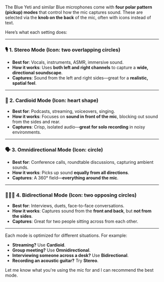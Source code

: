 The Blue Yeti and similar Blue microphones come with **four polar pattern (pickup) modes** that control how the mic captures sound. These are selected via the **knob on the back** of the mic, often with icons instead of text.

Here’s what each setting does:

---

### 🎙️ 1. **Stereo Mode** (Icon: two overlapping circles)
- **Best for**: Vocals, instruments, ASMR, immersive sound.
- **How it works**: Uses **both left and right channels** to capture a **wide, directional soundscape**.
- **Captures**: Sound from the left and right sides—great for a **realistic, spatial feel**.

---

### 🎤 2. **Cardioid Mode** (Icon: heart shape)
- **Best for**: Podcasts, streaming, voiceovers, singing.
- **How it works**: Focuses on **sound in front of the mic**, blocking out sound from the sides and rear.
- **Captures**: Crisp, isolated audio—**great for solo recording** in noisy environments.

---

### 🗣️ 3. **Omnidirectional Mode** (Icon: circle)
- **Best for**: Conference calls, roundtable discussions, capturing ambient sounds.
- **How it works**: Picks up sound **equally from all directions**.
- **Captures**: A 360° field—**everything around the mic**.

---

### 🧑‍🤝‍🧑 4. **Bidirectional Mode** (Icon: two opposing circles)
- **Best for**: Interviews, duets, face-to-face conversations.
- **How it works**: Captures sound from the **front and back**, but **not from the sides**.
- **Captures**: Great for two people sitting across from each other.

---

Each mode is optimized for different situations. For example:
- **Streaming?** Use **Cardioid**.
- **Group meeting?** Use **Omnidirectional**.
- **Interviewing someone across a desk?** Use **Bidirectional**.
- **Recording an acoustic guitar?** Try **Stereo**.

Let me know what you're using the mic for and I can recommend the best mode.